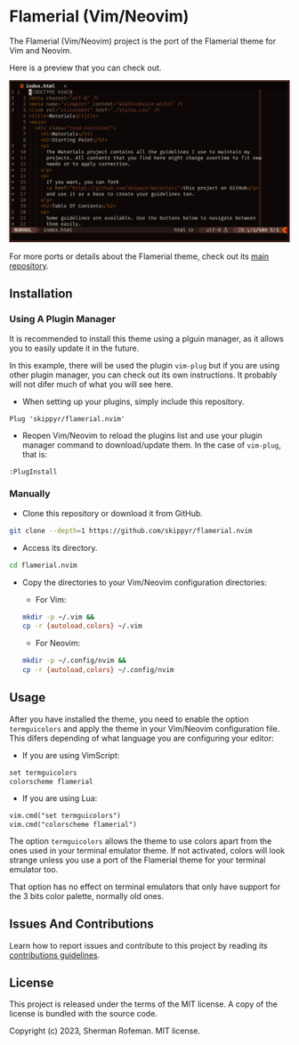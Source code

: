 # Flamerial (Vim/Neovim)

The Flamerial (Vim/Neovim) project is the port of the Flamerial theme for Vim
and Neovim.

Here is a preview that you can check out.

![](images/preview.png)

For more ports or details about the Flamerial theme, check out its
[main repository](https://github.com/skippyr/flamerial).

## Installation

### Using A Plugin Manager

It is recommended to install this theme using a plguin manager, as it allows
you to easily update it in the future.

In this example, there will be used the plugin `vim-plug` but if you are
using other plugin manager, you can check out its own instructions. It probably
will not difer much of what you will see here.

-   When setting up your plugins, simply include this repository.

```vim
Plug 'skippyr/flamerial.nvim'
```

-   Reopen Vim/Neovim to reload the plugins list and use your plugin manager
    command to download/update them. In the case of `vim-plug`, that is:

```vim
:PlugInstall
```

### Manually

-   Clone this repository or download it from GitHub.

```bash
git clone --depth=1 https://github.com/skippyr/flamerial.nvim
```

-   Access its directory.

```bash
cd flamerial.nvim
```

-   Copy the directories to your Vim/Neovim configuration directories:

    -   For Vim:

    ```bash
    mkdir -p ~/.vim &&
    cp -r {autoload,colors} ~/.vim
    ```

    -   For Neovim:

    ```bash
    mkdir -p ~/.config/nvim &&
    cp -r {autoload,colors} ~/.config/nvim
    ```

## Usage

After you have installed the theme, you need to enable the option
`termguicolors` and apply the theme in your Vim/Neovim configuration file. This
difers depending of what language you are configuring your editor:

-   If you are using VimScript:

```vim
set termguicolors
colorscheme flamerial
```

-   If you are using Lua:

```vim
vim.cmd("set termguicolors")
vim.cmd("colorscheme flamerial")
```

The option `termguicolors` allows the theme to use colors apart from the ones
used in your terminal emulator theme. If not activated, colors will look
strange unless you use a port of the Flamerial theme for your terminal
emulator too.

That option has no effect on terminal emulators that only have support for the
3 bits color palette, normally old ones.

## Issues And Contributions

Learn how to report issues and contribute to this project by reading its
[contributions guidelines](https://skippyr.github.io/materials/pages/contributions_guidelines.html).

## License

This project is released under the terms of the MIT license. A copy of the
license is bundled with the source code.

Copyright (c) 2023, Sherman Rofeman. MIT license.
